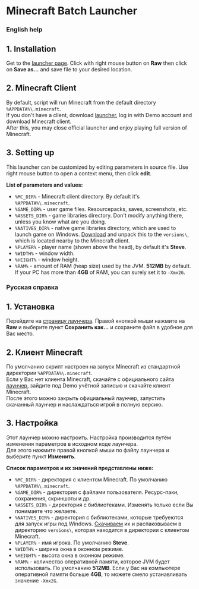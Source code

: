Minecraft Batch Launcher
========================

### English help ###
## 1. Installation ##
Get to the [launcher page](https://github.com/IIIypuk/minecraft-launcher/blob/master/mc_start.bat). Click with right mouse button on **Raw** then click on **Save as...** and save file to your desired location.

## 2. Minecraft Client ##
By default, script will run Minecraft from the default directory `%APPDATA%\.minecraft`.  
If you don't have a client, download [launcher](https://s3.amazonaws.com/Minecraft.Download/launcher/Minecraft.jar), log in with Demo account and download Minecraft client.  
After this, you may close official launcher and enjoy playing full version of Minecraft.

## 3. Setting up ##
This launcher can be customized by editing parameters in source file.
Use right mouse button to open a context menu, then click **edit**.

**List of parameters and values:**

+ `%MC_DIR%` - Minecraft client directory. By default it's `%APPDATA%\.minecraft`.
+ `%GAME_DIR%` - user game files. Resourcepacks, saves, screenshots, etc.
+ `%ASSETS_DIR%` - game libraries directory. Don't modify anything there, unless you know what are you doing.
+ `%NATIVES_DIR%` - native game libraries directory, which are used to launch game on Windows.
[Download](https://github.com/IIIypuk/minecraft-launcher/raw/master/natives/1.14.1.zip) and unpack this to the `versions\`, which is located nearby to the Minecraft client.
+ `%PLAYER%` - player name (shown above the head), by default it's **Steve**.
+ `%WIDTH%` - window width.
+ `%HEIGHT%` - window height.
+ `%RAM%` - amount of RAM (heap size) used by the JVM. **512MB** by default. If your PC has more than **4GB** of RAM, you can surely set it to `-Xmx2G`.


### Русская справка ###
## 1. Установка ##
Перейдите на [страницу лаунчера](https://github.com/IIIypuk/minecraft-launcher/blob/master/mc_start.bat). Правой кнопкой мыши нажмите на **Raw** и выберите пункт **Сохранить как...** и сохраните файл в удобное для Вас место.

## 2. Клиент Minecraft ##
По умолчанию скрипт настроен на запуск Minecraft из стандартной директории `%APPDATA%\.minecraft`.  
Если у Вас нет клиента Minecraft, скачайте с официального сайта [лаунчер](https://s3.amazonaws.com/Minecraft.Download/launcher/Minecraft.jar), зайдите под Demo учётной записью и скачайте клиент Minecraft.  
После этого можно закрыть официальный лаунчер, запустить скачанный лаунчер и наслаждаться игрой в полную версию.

## 3. Настройка ##
Этот лаунчер можно настроить. Настройка производится путём изменения параметров в исходном коде лаунчера.  
Для этого нажмите правой кнопкой мыши по файлу лаунчера и выберите пункт **Изменить**.

**Список параметров и их значений представлены ниже:**

+ `%MC_DIR%` - директория с клиентом Minecraft. По умолчанию `%APPDATA%\.minecraft`.
+ `%GAME_DIR%` - директория с файлами пользователя. Ресурс-паки, сохранения, скриншоты и др.
+ `%ASSETS_DIR%` - директория с библиотеками. Изменять только если Вы понимаете что желаете.
+ `%NATIVES_DIR%` - директория с библиотеками, которые требуеются для запуск игры под Windows.
[Скачиваем](https://github.com/IIIypuk/minecraft-launcher/raw/master/natives/1.14.1.zip) их и распаковываем в директорию `versions\`, которая находится в директории с клиентом Minecraft.
+ `%PLAYER%` - имя игрока. По умолчанию **Steve**.
+ `%WIDTH%` - ширина окна в оконном режиме.
+ `%HEIGHT%` - высота окна в оконном режиме.
+ `%RAM%` - количество оперативной памяти, которое JVM будет использовать. По умолчанию **512MB**. Если у Вас на компьютере оперативной памяти больше **4GB**, то можете смело устанавливать значение `-Xmx2G`.
